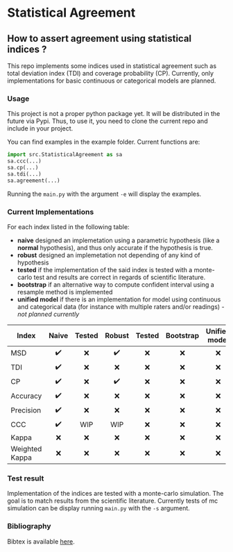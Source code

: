 # Statistical Agreement
## How to assert agreement using statistical indices ?

This repo implements some indices used in statistical agreement such as total deviation index (TDI) and coverage probability (CP). 
Currently, only implementations for basic continuous or categorical models are planned.

### Usage

This project is not a proper python package yet. It will be distributed in the future via Pypi. Thus, to use it, you need to clone the current repo and include in your project.


You can find examples in the example folder. Current functions are:
```python
import src.StatisticalAgreement as sa
sa.ccc(...)
sa.cp(...)
sa.tdi(...)
sa.agreement(...)
```

Running the `main.py` with the argument `-e` will display the examples.

### Current Implementations

For each index listed in the following table:
- **naive** designed an implemetation using a parametric hypothesis (like a **normal** hypothesis), and thus only accurate if the hypothesis is true.
- **robust** designed an implemetation not depending of any kind of hypothesis 
- **tested** if the implementation of the said index is tested with a monte-carlo test and results are correct in regards of scientific literature. 
- **bootstrap** if an alternative way to compute confident interval using a resample method is implemented
- **unified model** if there is an implementation for model using continuous and categorical data (for instance with multiple raters and/or readings) - *not planned currently*

|Index | Naive | Tested | Robust |  Tested | Bootstrap | Unified model | 
|--|:--:|:--:|:--:|:--:|:--:|:--:|
| MSD |:heavy_check_mark:|:x:|:heavy_check_mark:|:x:|:x:|:x:
| TDI |:heavy_check_mark:|:x:|:x:|:x:|:x:|:x:
| CP |:heavy_check_mark:|:x:|:heavy_check_mark:|:x:|:x:|:x:
| Accuracy |:heavy_check_mark:|:x:|:x:|:x:|:x:|:x:
| Precision |:heavy_check_mark:|:x:|:x:|:x:|:x:|:x:
| CCC |:heavy_check_mark:|WIP|WIP|:x:|:x:|:x:
| Kappa |:x:|:x:|:x:|:x:|:x:|:x:
| Weighted Kappa |:x:|:x:|:x:|:x:|:x:|:x:


### Test result

Implementation of the indices are tested with a monte-carlo simulation. The goal is to match results from the scientific literature. Currently tests of mc simulation can be display running `main.py` with the `-s` argument.

### Bibliography

Bibtex is available [here](bibliography.bib).